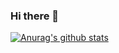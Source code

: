 ### Hi there 👋

<!--
**no-f/no-f** is a ✨ _special_ ✨ repository because its `README.md` (this file) appears on your GitHub profile.

Here are some ideas to get you started:

- 🔭 I’m currently working on ...
- 🌱 I’m currently learning ...
- 👯 I’m looking to collaborate on ...
- 🤔 I’m looking for help with ...
- 💬 Ask me about ...
- 📫 How to reach me: ...
- 😄 Pronouns: ...
- ⚡ Fun fact: ...

![Stats](https://github-readme-stats.vercel.app/api?username=${no-f})
![Lang](https://github-readme-stats.vercel.app/api/top-langs/?username=${no-f}&hide=ipynb,html&layout=
-->
[![Anurag's github stats](https://github-readme-stats.vercel.app/api?username=no-f)](https://github.com/anuraghazra/github-readme-stats)
